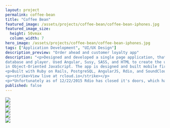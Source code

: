 ```yaml
---
layout: project
permalink: coffee-bean
title: "Coffee Bean"
featured_image: /assets/projects/coffee-bean/coffee-bean-iphones.jpg
featured_image_size:
  height: 50vmax
  column_width: 7
hero_image: /assets/projects/coffee-bean/coffee-bean-iphones.jpg
tags: ["Application Development", "UI/UX Design"]
description_preview: "Order ahead and customer loyalty app"
description: "<p>Designed and developed a single page application, that blends SoundCloud and Rdio's API's into one seamless music
database and player. Used Angular, Susy, SASS, and HTML to create the user interface while keeping the core music player functions
in Object-Oriented JavaScript. The app is designed and built mobile first and is fully responsive.</p>
<p>Built with Ruby on Rails, PostgreSQL, AngularJS, Rdio, and SoundCloud.</p>
<p><strike>View live at rcloud.io</strike></p>
<p>*Unfortunately as of 12/22/2015 Rdio has closed it's doors, which has effectively shut down Rcloud. The code can still be viewed at <a href='https://github.com/neilspurgeon/rcloud'>github.com/neilspurgeon/rcloud</a> and an unfunctional site reamins at <a href='http://rcloud.io/'>rcloud.io</a></p>"
published: false
---
```


<div class="grid">
  <div class="grid__col-12">
    <img src="http://placehold.it/1400x800/333" />
  </div>
</div>

<div class="grid grid--offset">
  <div class="grid__col-md-6">
    <img src="http://placehold.it/400x400" />
  </div>
</div>

<div class="grid grid--offset">
  <div class="grid__col-md-6">
    <img src="http://placehold.it/400x400" />
  </div>
</div>

<div class="grid grid--offset">
  <div class="grid__col-12">
    <img src="http://placehold.it/1400x3000" />
  </div>
</div>

<div class="grid grid--offset">
  <div class="grid__col-12">
    <img src="http://placehold.it/1400x800" />
  </div>
</div>